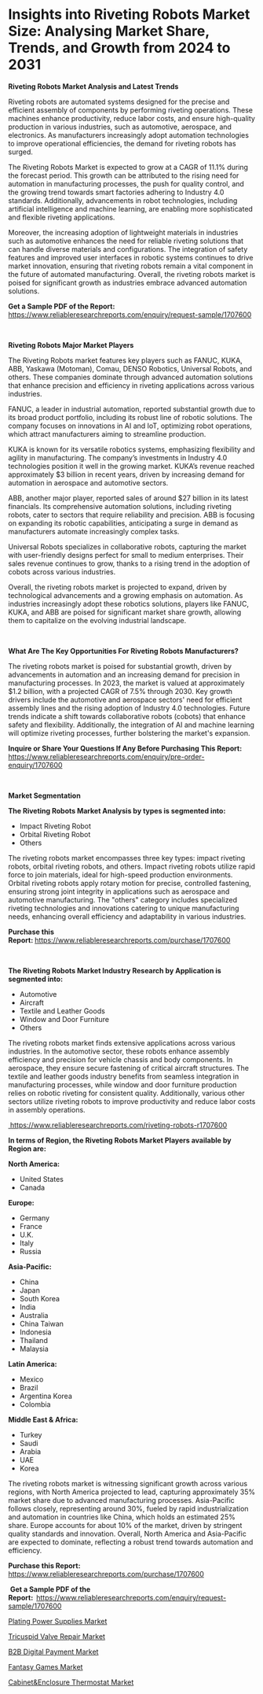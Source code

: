<p><h1>Insights into Riveting Robots Market Size: Analysing Market Share, Trends, and Growth from 2024 to 2031</h1></p><p><strong>Riveting Robots Market Analysis and Latest Trends</strong></p>
<p><p>Riveting robots are automated systems designed for the precise and efficient assembly of components by performing riveting operations. These machines enhance productivity, reduce labor costs, and ensure high-quality production in various industries, such as automotive, aerospace, and electronics. As manufacturers increasingly adopt automation technologies to improve operational efficiencies, the demand for riveting robots has surged.</p><p>The Riveting Robots Market is expected to grow at a CAGR of 11.1% during the forecast period. This growth can be attributed to the rising need for automation in manufacturing processes, the push for quality control, and the growing trend towards smart factories adhering to Industry 4.0 standards. Additionally, advancements in robot technologies, including artificial intelligence and machine learning, are enabling more sophisticated and flexible riveting applications.</p><p>Moreover, the increasing adoption of lightweight materials in industries such as automotive enhances the need for reliable riveting solutions that can handle diverse materials and configurations. The integration of safety features and improved user interfaces in robotic systems continues to drive market innovation, ensuring that riveting robots remain a vital component in the future of automated manufacturing. Overall, the riveting robots market is poised for significant growth as industries embrace advanced automation solutions.</p></p>
<p><strong>Get a Sample PDF of the Report:&nbsp;</strong> <a href="https://www.reliableresearchreports.com/enquiry/request-sample/1707600?utm_campaign=28&utm_medium=2&utm_source=Github&utm_content=ia&utm_term=07102024&utm_id=riveting-robots">https://www.reliableresearchreports.com/enquiry/request-sample/1707600</a></p>
<p>&nbsp;</p>
<p><strong>Riveting Robots Major Market Players</strong></p>
<p><p>The Riveting Robots market features key players such as FANUC, KUKA, ABB, Yaskawa (Motoman), Comau, DENSO Robotics, Universal Robots, and others. These companies dominate through advanced automation solutions that enhance precision and efficiency in riveting applications across various industries.</p><p>FANUC, a leader in industrial automation, reported substantial growth due to its broad product portfolio, including its robust line of robotic solutions. The company focuses on innovations in AI and IoT, optimizing robot operations, which attract manufacturers aiming to streamline production. </p><p>KUKA is known for its versatile robotics systems, emphasizing flexibility and agility in manufacturing. The company’s investments in Industry 4.0 technologies position it well in the growing market. KUKA’s revenue reached approximately $3 billion in recent years, driven by increasing demand for automation in aerospace and automotive sectors.</p><p>ABB, another major player, reported sales of around $27 billion in its latest financials. Its comprehensive automation solutions, including riveting robots, cater to sectors that require reliability and precision. ABB is focusing on expanding its robotic capabilities, anticipating a surge in demand as manufacturers automate increasingly complex tasks.</p><p>Universal Robots specializes in collaborative robots, capturing the market with user-friendly designs perfect for small to medium enterprises. Their sales revenue continues to grow, thanks to a rising trend in the adoption of cobots across various industries.</p><p>Overall, the riveting robots market is projected to expand, driven by technological advancements and a growing emphasis on automation. As industries increasingly adopt these robotics solutions, players like FANUC, KUKA, and ABB are poised for significant market share growth, allowing them to capitalize on the evolving industrial landscape.</p></p>
<p>&nbsp;</p>
<p><strong>What Are The Key Opportunities For Riveting Robots Manufacturers?</strong></p>
<p><p>The riveting robots market is poised for substantial growth, driven by advancements in automation and an increasing demand for precision in manufacturing processes. In 2023, the market is valued at approximately $1.2 billion, with a projected CAGR of 7.5% through 2030. Key growth drivers include the automotive and aerospace sectors' need for efficient assembly lines and the rising adoption of Industry 4.0 technologies. Future trends indicate a shift towards collaborative robots (cobots) that enhance safety and flexibility. Additionally, the integration of AI and machine learning will optimize riveting processes, further bolstering the market's expansion.</p></p>
<p><strong>Inquire or Share Your Questions If Any Before Purchasing This Report:</strong> <a href="https://www.reliableresearchreports.com/enquiry/pre-order-enquiry/1707600?utm_campaign=28&utm_medium=2&utm_source=Github&utm_content=ia&utm_term=07102024&utm_id=riveting-robots">https://www.reliableresearchreports.com/enquiry/pre-order-enquiry/1707600</a></p>
<p>&nbsp;</p>
<p><strong>Market Segmentation</strong></p>
<p><strong>The Riveting Robots Market Analysis by types is segmented into:</strong></p>
<p><ul><li>Impact Riveting Robot</li><li>Orbital Riveting Robot</li><li>Others</li></ul></p>
<p><p>The riveting robots market encompasses three key types: impact riveting robots, orbital riveting robots, and others. Impact riveting robots utilize rapid force to join materials, ideal for high-speed production environments. Orbital riveting robots apply rotary motion for precise, controlled fastening, ensuring strong joint integrity in applications such as aerospace and automotive manufacturing. The "others" category includes specialized riveting technologies and innovations catering to unique manufacturing needs, enhancing overall efficiency and adaptability in various industries.</p></p>
<p><strong>Purchase this Report:&nbsp;</strong><a href="https://www.reliableresearchreports.com/purchase/1707600?utm_campaign=28&utm_medium=2&utm_source=Github&utm_content=ia&utm_term=07102024&utm_id=riveting-robots">https://www.reliableresearchreports.com/purchase/1707600</a></p>
<p>&nbsp;</p>
<p><strong>The Riveting Robots Market Industry Research by Application is segmented into:</strong></p>
<p><ul><li>Automotive</li><li>Aircraft</li><li>Textile and Leather Goods</li><li>Window and Door Furniture</li><li>Others</li></ul></p>
<p><p>The riveting robots market finds extensive applications across various industries. In the automotive sector, these robots enhance assembly efficiency and precision for vehicle chassis and body components. In aerospace, they ensure secure fastening of critical aircraft structures. The textile and leather goods industry benefits from seamless integration in manufacturing processes, while window and door furniture production relies on robotic riveting for consistent quality. Additionally, various other sectors utilize riveting robots to improve productivity and reduce labor costs in assembly operations.</p></p>
<p><a href="https://www.reliableresearchreports.com/riveting-robots-r1707600?utm_campaign=28&utm_medium=2&utm_source=Github&utm_content=ia&utm_term=07102024&utm_id=riveting-robots">&nbsp;https://www.reliableresearchreports.com/riveting-robots-r1707600</a></p>
<p><strong>In terms of Region, the Riveting Robots Market Players available by Region are:</strong></p>
<p>
    <p> <strong> North America: </strong>
        <ul>
            <li>United States</li>
            <li>Canada</li>
        </ul>
        </p> 
    <p> <strong> Europe: </strong>
        <ul>
            <li>Germany</li>
            <li>France</li>
            <li>U.K.</li>
            <li>Italy</li>
            <li>Russia</li>
        </ul>
        </p> 
    <p> <strong> Asia-Pacific: </strong>
        <ul>
            <li>China</li>
            <li>Japan</li>
            <li>South Korea</li>
            <li>India</li>
            <li>Australia</li>
            <li>China Taiwan</li>
            <li>Indonesia</li>
            <li>Thailand</li>
            <li>Malaysia</li>
        </ul>
        </p> 
    <p> <strong> Latin America: </strong>
        <ul>
            <li>Mexico</li>
            <li>Brazil</li>
            <li>Argentina Korea</li>
            <li>Colombia</li>
        </ul>
        </p> 
    <p> <strong> Middle East & Africa: </strong>
        <ul>
            <li>Turkey</li>
            <li>Saudi</li>
            <li>Arabia</li>
            <li>UAE</li>
            <li>Korea</li>
        </ul>
    </p>
    </p>
<p><p>The riveting robots market is witnessing significant growth across various regions, with North America projected to lead, capturing approximately 35% market share due to advanced manufacturing processes. Asia-Pacific follows closely, representing around 30%, fueled by rapid industrialization and automation in countries like China, which holds an estimated 25% share. Europe accounts for about 10% of the market, driven by stringent quality standards and innovation. Overall, North America and Asia-Pacific are expected to dominate, reflecting a robust trend towards automation and efficiency.</p></p>
<p><strong>Purchase this Report: </strong><a href="https://www.reliableresearchreports.com/purchase/1707600?utm_campaign=28&utm_medium=2&utm_source=Github&utm_content=ia&utm_term=07102024&utm_id=riveting-robots">https://www.reliableresearchreports.com/purchase/1707600</a></p>
<p>&nbsp;<strong>Get a Sample PDF of the Report:&nbsp;&nbsp;</strong><a href="https://www.reliableresearchreports.com/enquiry/request-sample/1707600?utm_campaign=28&utm_medium=2&utm_source=Github&utm_content=ia&utm_term=07102024&utm_id=riveting-robots">https://www.reliableresearchreports.com/enquiry/request-sample/1707600</a></p>
<p><strong></strong></p>
<p><p><a href="https://issuu.com/reportprime-2/docs/plating-power-supplies-market-size-_a7399e1675e7c4?utm_campaign=28&utm_medium=2&utm_source=Github&utm_content=ia&utm_term=07102024&utm_id=riveting-robots">Plating Power Supplies Market</a></p><p><a href="https://www.linkedin.com/pulse/tricuspid-valve-repair-sector-surge-96-growth-roadmap-2031-eerce?utm_campaign=28&utm_medium=2&utm_source=Github&utm_content=ia&utm_term=07102024&utm_id=riveting-robots">Tricuspid Valve Repair Market</a></p><p><a href="https://www.linkedin.com/pulse/b2b-digital-payment-market-analysis-product-segmentation-avsqe?utm_campaign=28&utm_medium=2&utm_source=Github&utm_content=ia&utm_term=07102024&utm_id=riveting-robots">B2B Digital Payment Market</a></p><p><a href="https://github.com/NathanColeman327/Market-Research-Report-List-1/blob/main/fantasy-games-market.md?utm_campaign=28&utm_medium=2&utm_source=Github&utm_content=ia&utm_term=07102024&utm_id=riveting-robots">Fantasy Games Market</a></p><p><a href="https://github.com/RuthLucas64/Market-Research-Report-List-1/blob/main/cabinetenclosure-thermostat-market.md?utm_campaign=28&utm_medium=2&utm_source=Github&utm_content=ia&utm_term=07102024&utm_id=riveting-robots">Cabinet&Enclosure Thermostat Market</a></p></p>
